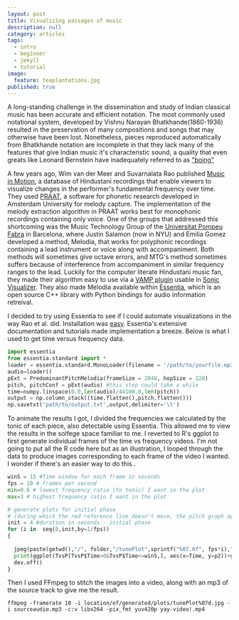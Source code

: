 ```yaml
---
layout: post
title: Visualizing passages of music
description: null
category: articles
tags:
  - intro
  - beginner
  - jekyll
  - tutorial
image:
  feature: teaplantations.jpg
published: true
---
```



A long-standing challenge in the dissemination and study of Indian classical music has been accurate and efficient notation. The most commonly used notational system, developed by Vishnu Narayan Bhatkhande(1860-1936) resulted in the preservation of many compositions and songs that may otherwise have been lost. Nonetheless, pieces reproduced automatically from Bhatkhande notation are incomplete in that they lack many of the features that give Indian music it's characteristic sound, a quality that even greats like Leonard Bernstein have inadequately referred to as ["boing"](https://www.youtube.com/watch?v=MB7ZOdp__gQ&feature=youtu.be&t=6m22s)

A few years ago, Wim van der Meer and Suvarnalata Rao published [Music in Motion](https://autrimncpa.wordpress.com/), a database of Hindustani recordings that enable viewers to visualize changes in the performer's fundamental frequency over time. They used [PRAAT](http://www.fon.hum.uva.nl/praat/), a software for phonetic research developed in Amsterdam University for melody capture. The implementation of the melody extraction algorithm in PRAAT works best for monophonic recordings containing only voice. One of the groups that addressed this shortcoming was the Music Technology Group of the [Universitat Pompeu Fabra](http://mtg.upf.edu/) in Barcelona, where Justin Salamon (now in NYU) and Emilia Gomez developed a method, Melodia, that works for polyphonic recordings containing a lead instrument or voice along with accompaniment. Both methods will sometimes give octave errors, and MTG's method sometimes suffers because of interference from accompaniment in similar frequency ranges to the lead. Luckily for the computer literate Hindustani music fan, they made their algorithm easy to use via a [VAMP plugin](http://mtg.upf.edu/technologies/melodia) usable in [Sonic Visualizer](http://www.sonicvisualiser.org/). They also made Melodia available within [Essentia](http://essentia.upf.edu/), which is an open source C++ library with Python bindings for audio information retreival.

I decided to try using Essentia to see if I could automate visualizations in the way Rao et al. did. Installation was [easy](http://essentia.upf.edu/documentation/installing.html). Essentia's extensive documentation and tutorials made implementation a breeze. Below is what I used to get time versus frequency data. 

```python
import essentia 
from essentia.standard import *
loader = essentia.standard.MonoLoader(filename = '/path/to/yourfile.mp3', sampleRate = 44100)
audio=loader()
pExt = PredominantPitchMelodia(frameSize = 2048, hopSize = 128)
pitch, pitchConf = pExt(audio) #this step could take a while
time=numpy.linspace(0.0,len(audio)/44100.0,len(pitch))
output = np.column_stack((time.flatten(),pitch.flatten()))
np.savetxt('path/to/output.txt',output,delimiter='\t')
```

To animate the results I got, I divided the frequencies we calculated by the tonic of each piece, also detectable using Essentia. This allowed me to view the results in the solfege space familiar to me. I reverted to R's ggplot to first generate individual frames of the time vs frequency videos. I'm not going to put all the R code here but as an illustration, I looped through the data to produce images corresponding to each frame of the video I wanted. I wonder if there's an easier way to do this..

```python
winS = 15 #Time window for each frame in seconds
fps = 10 # frames per second
min=0.6 # lowest frequency ratio (to tonic) I want in the plot
max=3 # highest frequency ratio I want in the plot

# generate plots for initial phase 
# (during which the red reference line doesn't move, the pitch graph appears to move behind it)
init = 4 #duration in seconds - initial phase
for (i in  seq(0,init,by=1/fps))
{
  
  jpeg(paste(getwd(),"/", folder,"/tunePlot",sprintf("%07.0f", fps*i),".jpg", sep=""), width=640, height=360)
  print(ggplot(TvsP[TvsP$Time>0&TvsP$Time<=winS,], aes(x=Time, y=p2))+geom_line(size=0.5)+scale_y_continuous(breaks = c(0.6667, 0.75, 0.8333, 0.9375, 1.000, 1.125,1.25, 1.333, 1.5, 1.6667, 1.875,2, 2.25, 2.5, 2.667, 3), labels=c("fa", "sol", "la", "ti", "do", "re", "mi", "fa", "sol", "la", "ti", "do", "re", "mi", "fa", "sol"), trans='log2', limits=c(min, max))+scale_x_continuous(breaks=seq(0,winS))+ geom_vline(xintercept=i, linetype = "dashed", color='red')+xlab("Time (seconds)")+ylab("Pitch"))
  dev.off()
}
```

Then I used FFmpeg to stitch the images into a video, along with an mp3 of the source track to give me the result. 

```{r}
ffmpeg -framerate 10 -i location/of/generated/plots/tunePlot%07d.jpg -i sourceaudio.mp3 -c:v libx264 -pix_fmt yuv420p yay-video!.mp4
```